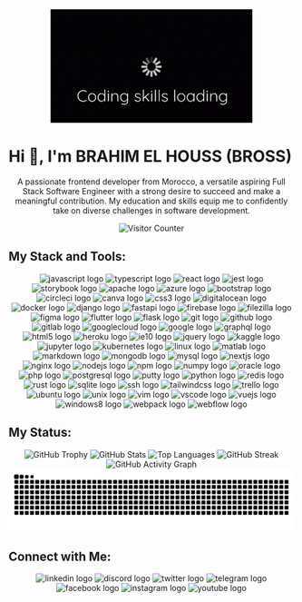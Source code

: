 <div align="center">
  <img height="200" src="https://github.com/EL-HOUSS-BRAHIM/EL-HOUSS-BRAHIM/blob/main/coding-1.gif" alt="Coding Animation" />
</div>

<h1 align="left">Hi 👋, I'm BRAHIM EL HOUSS (BROSS)</h1>

<p align="center">
  A passionate frontend developer from Morocco, a versatile aspiring Full Stack Software Engineer with a strong desire to succeed 
  and make a meaningful contribution. My education and skills equip me to confidently take on diverse challenges in software development.
</p>

<div align="center">
  <img src="https://profile-counter.glitch.me/EL-HOUSS-BRAHIM/count.svg?" alt="Visitor Counter" />
</div>

## My Stack and Tools:
<div align="center">
  <!-- Group logos into containers for better responsiveness -->
  <img src="https://cdn.jsdelivr.net/gh/devicons/devicon/icons/javascript/javascript-original.svg" height="40" alt="javascript logo"  />

  <img src="https://cdn.jsdelivr.net/gh/devicons/devicon/icons/typescript/typescript-original.svg" height="40" alt="typescript logo"  />

  <img src="https://cdn.jsdelivr.net/gh/devicons/devicon/icons/react/react-original.svg" height="40" alt="react logo"  />

  <img src="https://cdn.jsdelivr.net/gh/devicons/devicon/icons/jest/jest-plain.svg" height="40" alt="jest logo"  />

  <img src="https://cdn.jsdelivr.net/gh/devicons/devicon/icons/storybook/storybook-original.svg" height="40" alt="storybook logo"  />

  <img src="https://cdn.jsdelivr.net/gh/devicons/devicon/icons/apache/apache-original.svg" height="40" alt="apache logo"  />

  <img src="https://cdn.jsdelivr.net/gh/devicons/devicon/icons/azure/azure-original.svg" height="40" alt="azure logo"  />

  <img src="https://cdn.jsdelivr.net/gh/devicons/devicon/icons/bootstrap/bootstrap-original.svg" height="40" alt="bootstrap logo"  />

  <img src="https://cdn.jsdelivr.net/gh/devicons/devicon/icons/circleci/circleci-plain.svg" height="40" alt="circleci logo"  />

  <img src="https://cdn.jsdelivr.net/gh/devicons/devicon/icons/canva/canva-original.svg" height="40" alt="canva logo"  />

  <img src="https://cdn.jsdelivr.net/gh/devicons/devicon/icons/css3/css3-original.svg" height="40" alt="css3 logo"  />

  <img src="https://cdn.jsdelivr.net/gh/devicons/devicon/icons/digitalocean/digitalocean-original.svg" height="40" alt="digitalocean logo"  />

  <img src="https://cdn.jsdelivr.net/gh/devicons/devicon/icons/docker/docker-original.svg" height="40" alt="docker logo"  />

  <img src="https://cdn.jsdelivr.net/gh/devicons/devicon/icons/django/django-plain.svg" height="40" alt="django logo"  />

  <img src="https://cdn.jsdelivr.net/gh/devicons/devicon/icons/fastapi/fastapi-original.svg" height="40" alt="fastapi logo"  />

  <img src="https://cdn.jsdelivr.net/gh/devicons/devicon/icons/firebase/firebase-plain.svg" height="40" alt="firebase logo"  />

  <img src="https://cdn.jsdelivr.net/gh/devicons/devicon/icons/filezilla/filezilla-plain.svg" height="40" alt="filezilla logo"  />

  <img src="https://cdn.jsdelivr.net/gh/devicons/devicon/icons/figma/figma-original.svg" height="40" alt="figma logo"  />

  <img src="https://cdn.jsdelivr.net/gh/devicons/devicon/icons/flutter/flutter-original.svg" height="40" alt="flutter logo"  />

  <img src="https://cdn.jsdelivr.net/gh/devicons/devicon/icons/flask/flask-original.svg" height="40" alt="flask logo"  />

  <img src="https://cdn.jsdelivr.net/gh/devicons/devicon/icons/git/git-original.svg" height="40" alt="git logo"  />

  <img src="https://cdn.jsdelivr.net/gh/devicons/devicon/icons/github/github-original.svg" height="40" alt="github logo"  />

  <img src="https://cdn.jsdelivr.net/gh/devicons/devicon/icons/gitlab/gitlab-original.svg" height="40" alt="gitlab logo"  />

  <img src="https://cdn.jsdelivr.net/gh/devicons/devicon/icons/googlecloud/googlecloud-original.svg" height="40" alt="googlecloud logo"  />

  <img src="https://cdn.jsdelivr.net/gh/devicons/devicon/icons/google/google-original.svg" height="40" alt="google logo"  />

  <img src="https://cdn.jsdelivr.net/gh/devicons/devicon/icons/graphql/graphql-plain.svg" height="40" alt="graphql logo"  />

  <img src="https://cdn.jsdelivr.net/gh/devicons/devicon/icons/html5/html5-original.svg" height="40" alt="html5 logo"  />

  <img src="https://cdn.jsdelivr.net/gh/devicons/devicon/icons/heroku/heroku-original.svg" height="40" alt="heroku logo"  />

  <img src="https://cdn.jsdelivr.net/gh/devicons/devicon/icons/ie10/ie10-original.svg" height="40" alt="ie10 logo"  />

  <img src="https://cdn.jsdelivr.net/gh/devicons/devicon/icons/jquery/jquery-original.svg" height="40" alt="jquery logo"  />

  <img src="https://cdn.jsdelivr.net/gh/devicons/devicon/icons/kaggle/kaggle-original.svg" height="40" alt="kaggle logo"  />

  <img src="https://cdn.jsdelivr.net/gh/devicons/devicon/icons/jupyter/jupyter-original.svg" height="40" alt="jupyter logo"  />

  <img src="https://cdn.jsdelivr.net/gh/devicons/devicon/icons/kubernetes/kubernetes-plain.svg" height="40" alt="kubernetes logo"  />

  <img src="https://cdn.jsdelivr.net/gh/devicons/devicon/icons/linux/linux-original.svg" height="40" alt="linux logo"  />

  <img src="https://cdn.jsdelivr.net/gh/devicons/devicon/icons/matlab/matlab-original.svg" height="40" alt="matlab logo"  />

  <img src="https://cdn.jsdelivr.net/gh/devicons/devicon/icons/markdown/markdown-original.svg" height="40" alt="markdown logo"  />

  <img src="https://cdn.jsdelivr.net/gh/devicons/devicon/icons/mongodb/mongodb-original.svg" height="40" alt="mongodb logo"  />

  <img src="https://cdn.jsdelivr.net/gh/devicons/devicon/icons/mysql/mysql-original.svg" height="40" alt="mysql logo"  />

  <img src="https://cdn.jsdelivr.net/gh/devicons/devicon/icons/nextjs/nextjs-original.svg" height="40" alt="nextjs logo"  />

  <img src="https://cdn.jsdelivr.net/gh/devicons/devicon/icons/nginx/nginx-original.svg" height="40" alt="nginx logo"  />

  <img src="https://cdn.jsdelivr.net/gh/devicons/devicon/icons/nodejs/nodejs-original.svg" height="40" alt="nodejs logo"  />

  <img src="https://cdn.jsdelivr.net/gh/devicons/devicon/icons/npm/npm-original-wordmark.svg" height="40" alt="npm logo"  />

  <img src="https://cdn.jsdelivr.net/gh/devicons/devicon/icons/numpy/numpy-original.svg" height="40" alt="numpy logo"  />

  <img src="https://cdn.jsdelivr.net/gh/devicons/devicon/icons/oracle/oracle-original.svg" height="40" alt="oracle logo"  />

  <img src="https://cdn.jsdelivr.net/gh/devicons/devicon/icons/php/php-original.svg" height="40" alt="php logo"  />

  <img src="https://cdn.jsdelivr.net/gh/devicons/devicon/icons/postgresql/postgresql-original.svg" height="40" alt="postgresql logo"  />

  <img src="https://cdn.jsdelivr.net/gh/devicons/devicon/icons/putty/putty-original.svg" height="40" alt="putty logo"  />

  <img src="https://cdn.jsdelivr.net/gh/devicons/devicon/icons/python/python-original.svg" height="40" alt="python logo"  />

  <img src="https://cdn.jsdelivr.net/gh/devicons/devicon/icons/redis/redis-original.svg" height="40" alt="redis logo"  />

  <img src="https://cdn.jsdelivr.net/gh/devicons/devicon/icons/rust/rust-original.svg" height="40" alt="rust logo"  />

  <img src="https://cdn.jsdelivr.net/gh/devicons/devicon/icons/sqlite/sqlite-original.svg" height="40" alt="sqlite logo"  />

  <img src="https://cdn.jsdelivr.net/gh/devicons/devicon/icons/ssh/ssh-original.svg" height="40" alt="ssh logo"  />

  <img src="https://cdn.jsdelivr.net/gh/devicons/devicon/icons/tailwindcss/tailwindcss-original-wordmark.svg" height="40" alt="tailwindcss logo"  />

  <img src="https://cdn.jsdelivr.net/gh/devicons/devicon/icons/trello/trello-plain.svg" height="40" alt="trello logo"  />

  <img src="https://cdn.jsdelivr.net/gh/devicons/devicon/icons/ubuntu/ubuntu-plain.svg" height="40" alt="ubuntu logo"  />

  <img src="https://cdn.jsdelivr.net/gh/devicons/devicon/icons/unix/unix-original.svg" height="40" alt="unix logo"  />

  <img src="https://cdn.jsdelivr.net/gh/devicons/devicon/icons/vim/vim-original.svg" height="40" alt="vim logo"  />

  <img src="https://cdn.jsdelivr.net/gh/devicons/devicon/icons/vscode/vscode-original.svg" height="40" alt="vscode logo"  />

  <img src="https://cdn.jsdelivr.net/gh/devicons/devicon/icons/vuejs/vuejs-original.svg" height="40" alt="vuejs logo"  />

  <img src="https://cdn.jsdelivr.net/gh/devicons/devicon/icons/windows8/windows8-original.svg" height="40" alt="windows8 logo"  />

  <img src="https://cdn.jsdelivr.net/gh/devicons/devicon/icons/webpack/webpack-original.svg" height="40" alt="webpack logo"  />

  <img src="https://cdn.jsdelivr.net/gh/devicons/devicon/icons/webflow/webflow-original.svg" height="40" alt="webflow logo"  />
  <!-- Add more icons as per your stack -->
</div>

## My Status:
<div align="center">
  <img src="https://github-profile-trophy.vercel.app?username=EL-HOUSS-BRAHIM&theme=dracula&margin-w=8&margin-h=8&no-bg=true&no-frame=true&cache_buster=${Math.random().toString(36).substring(2)}" height="150" alt="GitHub Trophy" />
  <img src="https://github-readme-stats.vercel.app/api?username=EL-HOUSS-BRAHIM&show_icons=true&theme=dracula&hide_border=true&cache_buster=${Math.random().toString(36).substring(2)}" height="150" alt="GitHub Stats" />
  <img src="https://github-readme-stats.vercel.app/api/top-langs/?username=EL-HOUSS-BRAHIM&layout=compact&theme=dracula&hide_border=true&cache_buster=${Math.random().toString(36).substring(2)}" height="150" alt="Top Languages" />
  <img src="https://streak-stats.demolab.com?user=EL-HOUSS-BRAHIM&theme=dracula&hide_border=true&cache_buster=${Math.random().toString(36).substring(2)}" height="300" alt="GitHub Streak" />
</div>

<div align="center">
  <img src="https://github-readme-activity-graph.vercel.app/graph?username=EL-HOUSS-BRAHIM&theme=react-dark&area=true&hide_border=true&cache_buster=${Math.random().toString(36).substring(2)}" height="300" alt="GitHub Activity Graph" />
</div>


<img src="https://raw.githubusercontent.com/EL-HOUSS-BRAHIM/EL-HOUSS-BRAHIM/output/snake.svg" alt="Snake Animation" />

## Connect with Me:
<div align="center">
 <img src="https://raw.githubusercontent.com/maurodesouza/profile-readme-generator/master/src/assets/icons/social/linkedin/default.svg" width="52" height="40" alt="linkedin logo"  />
  <img src="https://raw.githubusercontent.com/maurodesouza/profile-readme-generator/master/src/assets/icons/social/discord/default.svg" width="52" height="40" alt="discord logo"  />
  <img src="https://raw.githubusercontent.com/maurodesouza/profile-readme-generator/master/src/assets/icons/social/twitter/default.svg" width="52" height="40" alt="twitter logo"  />
  <img src="https://raw.githubusercontent.com/maurodesouza/profile-readme-generator/master/src/assets/icons/social/telegram/default.svg" width="52" height="40" alt="telegram logo"  />
  <img src="https://raw.githubusercontent.com/maurodesouza/profile-readme-generator/master/src/assets/icons/social/facebook/default.svg" width="52" height="40" alt="facebook logo"  />
  <img src="https://raw.githubusercontent.com/maurodesouza/profile-readme-generator/master/src/assets/icons/social/instagram/default.svg" width="52" height="40" alt="instagram logo"  />
  <img src="https://raw.githubusercontent.com/maurodesouza/profile-readme-generator/master/src/assets/icons/social/youtube/default.svg" width="52" height="40" alt="youtube logo"  />
  <!-- Add more social links as needed -->
</div>

